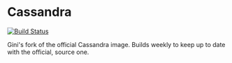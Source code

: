 # Cassandra
[![Build Status](https://travis-ci.org/gini/cassandra.svg?branch=master)](https://travis-ci.org/gini/cassandra)

Gini's fork of the official Cassandra image. Builds weekly to keep up to date with the official, source one.


